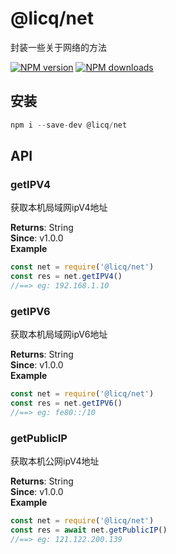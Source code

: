 # @licq/net

封装一些关于网络的方法

[![NPM version][npm-image]][npm-url] [![NPM downloads][download-image]][download-url]

[npm-image]: http://img.shields.io/npm/v/@licq/net.svg?style=flat-square
[npm-url]: http://npmjs.org/package/@licq/net
[download-image]: https://img.shields.io/npm/dm/@licq/net.svg?style=flat-square
[download-url]: https://npmjs.org/package/@licq/net

## 安装

```js
npm i --save-dev @licq/net
```

## API


### getIPV4 

获取本机局域网ipV4地址


**Returns**: String  
**Since**: v1.0.0  
**Example**  
```js
const net = require('@licq/net')
const res = net.getIPV4()
//==> eg: 192.168.1.10
```
### getIPV6 

获取本机局域网ipV6地址


**Returns**: String  
**Since**: v1.0.0  
**Example**  
```js
const net = require('@licq/net')
const res = net.getIPV6()
//==> eg: fe80::/10
```
### getPublicIP 

获取本机公网ipV4地址


**Returns**: String  
**Since**: v1.0.0  
**Example**  
```js
const net = require('@licq/net')
const res = await net.getPublicIP()
//==> eg: 121.122.200.139
```

